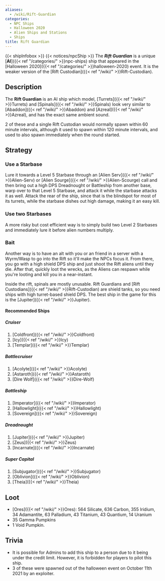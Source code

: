 ```yaml
---
aliases:
  - /wiki/Rift-Guardian
categories:
  - NPC Ships
  - Halloween 2020
  - Alien Ships and Stations
  - Ships
title: Rift Guardian
---
```


{{< shipInfobox >}} {{< notices/npcShip >}} The **_Rift Guardian_** is a unique [**AI**]({{< ref "/categories/" >}}npc-ships) ship that appeared in the [Halloween 2020]({{< ref "/categories/" >}}halloween-2020) event. It is the weaker version of the [Rift Custodian]({{< ref "/wiki/" >}}Rift-Custodian).

## Description

The **Rift Guardian** is an AI ship which model, [Turrets]({{< ref "/wiki/" >}}Turrets) and [Spinals]({{< ref "/wiki/" >}}Spinals) look very similar to [Abaddon]({{< ref "/wiki/" >}}Abaddon) and [Azreal]({{< ref "/wiki/" >}}Azreal), and has the exact same ambient sound.

2 of these and a single Rift Custodian would normally spawn within 60 minute intervals, although it used to spawn within 120 minute intervals, and used to also spawn immediately when the round started.

## Strategy

### Use a Starbase

Lure it towards a Level 5 Starbase through an [Alien Serv]({{< ref "/wiki/" >}}Alien-Serv) or [Alien Sourge]({{< ref "/wiki/" >}}Alien-Scourge) call and then bring out a high DPS Dreadnought or Battleship from another base, warp over to that Level 5 Starbase, and attack it while the starbase attacks it as well. Attack the rear of the ship, since that is the blindspot for most of its turrets, while the starbase dishes out high damage, making it an easy kill.

### Use two Starbases

A more risky but cost efficient way is to simply build two Level 2 Starbases and immediately lure it before alien numbers multiply.

### Bait

Another way is to have an alt with you or an friend in a server with a Wyrm/Wasp to go into the Rift so it'll make the NPCs focus it. From there, you go with a high shield DPS ship and just shoot the Rift aliens until they die. After that, quickly loot the wrecks, as the Aliens can respawn while you're looting and kill you in a near-instant.

Inside the rift, spinals are mostly unusable. Rift Guardians and [Rift Custodians]({{< ref "/wiki/" >}}Rift-Custodian) are shield tanks, so you need ships with high turret-based shield DPS. The best ship in the game for this is the [Jupiter]({{< ref "/wiki/" >}}Jupiter).

#### Recommended Ships

##### Cruiser

1.  [Coldfront]({{< ref "/wiki/" >}}Coldfront)
2.  [Icy]({{< ref "/wiki/" >}}Icy)
3.  [Templar]({{< ref "/wiki/" >}}Templar)

##### Battlecruiser

1.  [Acolyte]({{< ref "/wiki/" >}}Acolyte)
2.  [Astaroth]({{< ref "/wiki/" >}}Astaroth)
3.  [Dire Wolf]({{< ref "/wiki/" >}}Dire-Wolf)

##### Battleship

1.  [Imperator]({{< ref "/wiki/" >}}Imperator)
2.  [Hallowlight]({{< ref "/wiki/" >}}Hallowlight)
3.  [Sovereign]({{< ref "/wiki/" >}}Sovereign)

##### Dreadnought

1.  [Jupiter]({{< ref "/wiki/" >}}Jupiter)
2.  [Zeus]({{< ref "/wiki/" >}}Zeus)
3.  [Incarnate]({{< ref "/wiki/" >}}Incarnate)

##### Super Capital

1.  [Subjugator]({{< ref "/wiki/" >}}Subjugator)
2.  [Oblivion]({{< ref "/wiki/" >}}Oblivion)
3.  [Theia]({{< ref "/wiki/" >}}Theia)

## Loot

- [Ores]({{< ref "/wiki/" >}}Ores): 564 Silicate, 636 Carbon, 355 Iridium, 34 Adamantite, 63 Palladium, 43 Titanium, 43 Quantium, 14 Uranium
- 35 Gamma Pumpkins
- 1 Void Pumpkin.

## Trivia

- It is possible for Admins to add this ship to a person due to it being under the credit limit. However, it is forbidden for players to pilot this ship.
- 3 of these were spawned out of the halloween event on October 11th 2021 by an exploiter.
